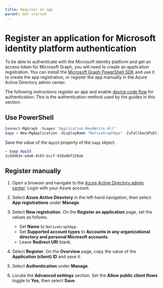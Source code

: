 ```yaml
---
title: Register an app
parent: Get started
---
```


# Register an application for Microsoft identity platform authentication

To be able to authenticate with the Microsoft identity platform and get an access token for Microsoft Graph, you will need to create an application registration. You can install the [Microsoft Graph PowerShell SDK](https://github.com/microsoftgraph/msgraph-sdk-powershell) and use it to create the app registration, or register the app manually in the Azure Active Directory admin center.

The following instructions register an app and enable [device code flow](https://docs.microsoft.com/azure/active-directory/develop/v2-oauth2-device-code) for authentication. This is the authentication method used by the guides in this section.

## Use PowerShell

```powershell
Connect-MgGraph -Scopes "Application.ReadWrite.All"
$app = New-MgApplication -displayName "NativeGraphApp" -IsFallbackPublicClient
```

Save the value of the `AppId` property of the `$app` object.

```powershell
> $app.AppId
1cddd83e-eda6-4c65-bccf-920a86f220ab
```

## Register manually

1. Open a browser and navigate to the [Azure Active Directory admin center](https://aad.portal.azure.com). Login with your Azure account.
1. Select **Azure Active Directory** in the left-hand navigation, then select **App registrations** under **Manage**.
1. Select **New registration**. On the **Register an application** page, set the values as follows.

    - Set **Name** to `NativeGraphApp`.
    - Set **Supported account types** to **Accounts in any organizational directory and personal Microsoft accounts**.
    - Leave **Redirect URI** blank.

1. Select **Register**. On the **Overview** page, copy the value of the **Application (client) ID** and save it.
1. Select **Authentication** under **Manage**.
1. Locate the **Advanced settings** section. Set the **Allow public client flows** toggle to **Yes**, then select **Save**.

